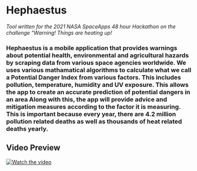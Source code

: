 # Hephaestus
*Tool written for the 2021 NASA SpaceApps 48 hour Hackathon on the challenge "Warning! Things are heating up!*

### Hephaestus is a mobile application that provides warnings about potential health, environmental and agricultural hazards by scraping data from various space agencies worldwide. We uses various mathamatical algorithms to calculate what we call a Potential Danger Index from various factors. This includes pollution, temperature, humidity and UV exposure. This allows the app to create an accurate prediction of potential dangers in an area Along with this, the app will provide advice and mitigation measures according to the factor it is measuring. This is important because every year, there are 4.2 million pollution related deaths as well as thousands of heat related deaths yearly.

## Video Preview
[![Watch the video](https://user-images.githubusercontent.com/26516651/135774299-4909fe06-fd5c-45ea-913f-8e6dcd146ede.png)
](https://www.youtube.com/watch?v=F01NnL-Luq0)
